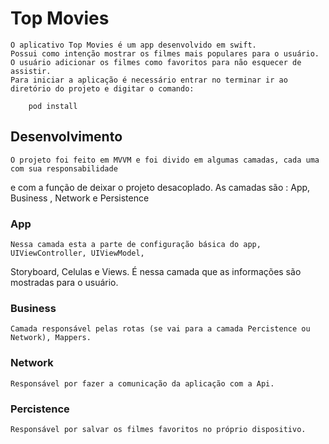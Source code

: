 # Top Movies

	O aplicativo Top Movies é um app desenvolvido em swift. 
	Possui como intenção mostrar os filmes mais populares para o usuário.
	O usuário adicionar os filmes como favoritos para não esquecer de assistir.
	Para iniciar a aplicação é necessário entrar no terminar ir ao diretório do projeto e digitar o comando: 

		pod install

## Desenvolvimento

	O projeto foi feito em MVVM e foi divido em algumas camadas, cada uma com sua responsabilidade 
e com a função de deixar o projeto desacoplado. As camadas são : App, Business , Network e Persistence

### App
	
	Nessa camada esta a parte de configuração básica do app, UIViewController, UIViewModel, 
Storyboard, Celulas e Views. É nessa camada que as informações são mostradas para o usuário.

### Business
	
	Camada responsável pelas rotas (se vai para a camada Percistence ou Network), Mappers.

### Network

	Responsável por fazer a comunicação da aplicação com a Api.

### Percistence

	Responsável por salvar os filmes favoritos no próprio dispositivo.
